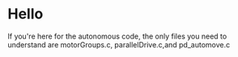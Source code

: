 <h1>Hello</h1>
 <p>If you're here for the autonomous code, the only files you need to understand are motorGroups.c, parallelDrive.c,and pd_automove.c</p>
